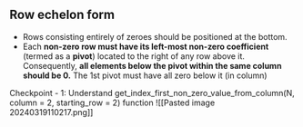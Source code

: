 ## Row echelon form

- Rows consisting entirely of zeroes should be positioned at the bottom.
- Each **non-zero row must have its left-most non-zero coefficient** (termed as a **pivot**) located to the right of any row above it. Consequently, **all elements below the pivot within the same column should be 0.**
	The 1st pivot must have all zero below it (in column)

Checkpoint - 1: Understand get_index_first_non_zero_value_from_column(N, column = 2, starting_row = 2) function
![[Pasted image 20240319110217.png]]